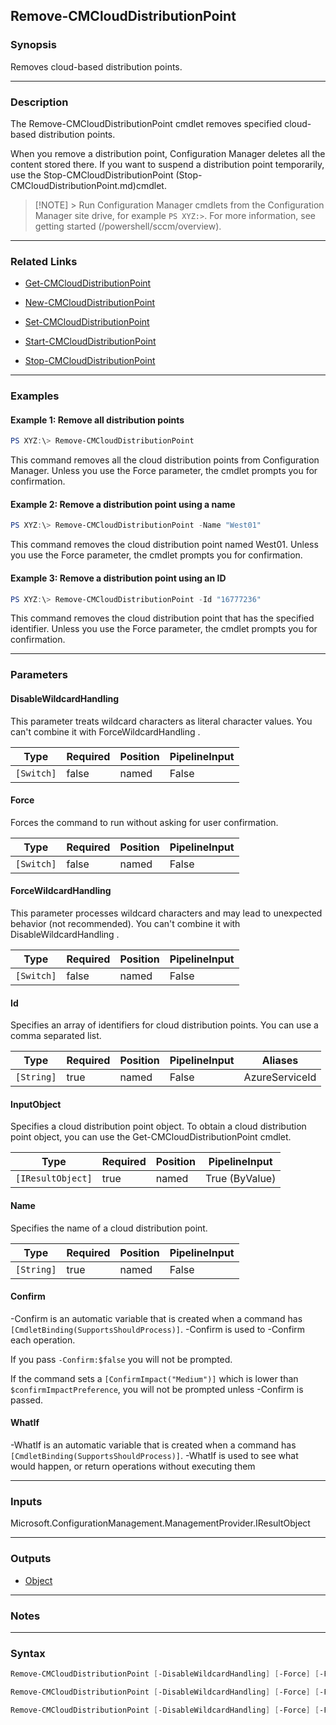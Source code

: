 Remove-CMCloudDistributionPoint
-------------------------------




### Synopsis
Removes cloud-based distribution points.



---


### Description

The Remove-CMCloudDistributionPoint cmdlet removes specified cloud-based distribution points.



When you remove a distribution point, Configuration Manager deletes all the content stored there. If you want to suspend a distribution point temporarily, use the Stop-CMCloudDistributionPoint (Stop-CMCloudDistributionPoint.md)cmdlet.



> [!NOTE] > Run Configuration Manager cmdlets from the Configuration Manager site drive, for example `PS XYZ:>`. For more information, see getting started (/powershell/sccm/overview).



---


### Related Links
* [Get-CMCloudDistributionPoint](Get-CMCloudDistributionPoint)



* [New-CMCloudDistributionPoint](New-CMCloudDistributionPoint)



* [Set-CMCloudDistributionPoint](Set-CMCloudDistributionPoint)



* [Start-CMCloudDistributionPoint](Start-CMCloudDistributionPoint)



* [Stop-CMCloudDistributionPoint](Stop-CMCloudDistributionPoint)





---


### Examples
#### Example 1: Remove all distribution points
```PowerShell
PS XYZ:\> Remove-CMCloudDistributionPoint
```
This command removes all the cloud distribution points from Configuration Manager. Unless you use the Force parameter, the cmdlet prompts you for confirmation.
#### Example 2: Remove a distribution point using a name
```PowerShell
PS XYZ:\> Remove-CMCloudDistributionPoint -Name "West01"
```
This command removes the cloud distribution point named West01. Unless you use the Force parameter, the cmdlet prompts you for confirmation.
#### Example 3: Remove a distribution point using an ID
```PowerShell
PS XYZ:\> Remove-CMCloudDistributionPoint -Id "16777236"
```
This command removes the cloud distribution point that has the specified identifier. Unless you use the Force parameter, the cmdlet prompts you for confirmation.


---


### Parameters
#### **DisableWildcardHandling**

This parameter treats wildcard characters as literal character values. You can't combine it with ForceWildcardHandling .






|Type      |Required|Position|PipelineInput|
|----------|--------|--------|-------------|
|`[Switch]`|false   |named   |False        |



#### **Force**

Forces the command to run without asking for user confirmation.






|Type      |Required|Position|PipelineInput|
|----------|--------|--------|-------------|
|`[Switch]`|false   |named   |False        |



#### **ForceWildcardHandling**

This parameter processes wildcard characters and may lead to unexpected behavior (not recommended). You can't combine it with DisableWildcardHandling .






|Type      |Required|Position|PipelineInput|
|----------|--------|--------|-------------|
|`[Switch]`|false   |named   |False        |



#### **Id**

Specifies an array of identifiers for cloud distribution points. You can use a comma separated list.






|Type      |Required|Position|PipelineInput|Aliases       |
|----------|--------|--------|-------------|--------------|
|`[String]`|true    |named   |False        |AzureServiceId|



#### **InputObject**

Specifies a cloud distribution point object. To obtain a cloud distribution point object, you can use the Get-CMCloudDistributionPoint cmdlet.






|Type             |Required|Position|PipelineInput |
|-----------------|--------|--------|--------------|
|`[IResultObject]`|true    |named   |True (ByValue)|



#### **Name**

Specifies the name of a cloud distribution point.






|Type      |Required|Position|PipelineInput|
|----------|--------|--------|-------------|
|`[String]`|true    |named   |False        |



#### **Confirm**
-Confirm is an automatic variable that is created when a command has ```[CmdletBinding(SupportsShouldProcess)]```.
-Confirm is used to -Confirm each operation.

If you pass ```-Confirm:$false``` you will not be prompted.


If the command sets a ```[ConfirmImpact("Medium")]``` which is lower than ```$confirmImpactPreference```, you will not be prompted unless -Confirm is passed.

#### **WhatIf**
-WhatIf is an automatic variable that is created when a command has ```[CmdletBinding(SupportsShouldProcess)]```.
-WhatIf is used to see what would happen, or return operations without executing them


---


### Inputs
Microsoft.ConfigurationManagement.ManagementProvider.IResultObject





---


### Outputs
* [Object](https://learn.microsoft.com/en-us/dotnet/api/System.Object)






---


### Notes




---


### Syntax
```PowerShell
Remove-CMCloudDistributionPoint [-DisableWildcardHandling] [-Force] [-ForceWildcardHandling] -Id <String> [-Confirm] [-WhatIf] [<CommonParameters>]
```
```PowerShell
Remove-CMCloudDistributionPoint [-DisableWildcardHandling] [-Force] [-ForceWildcardHandling] -InputObject <IResultObject> [-Confirm] [-WhatIf] [<CommonParameters>]
```
```PowerShell
Remove-CMCloudDistributionPoint [-DisableWildcardHandling] [-Force] [-ForceWildcardHandling] -Name <String> [-Confirm] [-WhatIf] [<CommonParameters>]
```
